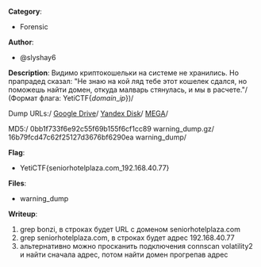 __Category__: 
* Forensic

__Author__: 
* @slyshay6

__Description__: 
Видимо криптокошельки на системе не хранились. Но прапрадед сказал: "Не знаю на кой ляд тебе этот кошелек сдался, но поможешь найти домен, откуда малварь стянулась, и мы в расчете."/
(Формат флага: YetiCTF{*domain*_*ip*})/

Dump URLs:/
[Google Drive](https://drive.google.com/file/d/15godaZAKrOc88G88D5qsLLoTtokgoFjn/view?usp=share_link)/
[Yandex Disk](https://disk.yandex.ru/d/HKhD0aqIlMZAHA)/
[MEGA](https://mega.nz/file/9hdDmBYb#Q7NwMduJ7vwfpxtz9Nk1ny8i53bv8G2hdA6H3RxQRWE)/

MD5:/
0bb1f733f6e92c55f69b155f6cf1cc89  warning_dump.gz/
16b79fcd47c62f25127d3676bf6290ea  warning_dump/

__Flag__:
* YetiCTF{seniorhotelplaza.com_192.168.40.77}

__Files__:
* warning_dump

__Writeup__:
1. grep bonzi, в строках будет URL с доменом seniorhotelplaza.com
2. grep seniorhotelplaza.com, в строках будет адрес 192.168.40.77
3. альтернативно можно просканить подключения connscan volatility2 и найти сначала адрес, потом найти домен прогрепав адрес